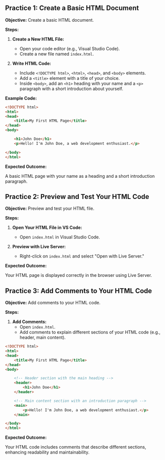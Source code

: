 ## **Practice 1: Create a Basic HTML Document**

**Objective:** Create a basic HTML document.

**Steps:**

1.  **Create a New HTML File:**
    
    -   Open your code editor (e.g., Visual Studio Code).
    -   Create a new file named `index.html`.
2.  **Write HTML Code:**
    
    -   Include `<!DOCTYPE html>`, `<html>`, `<head>`, and `<body>` elements.
    -   Add a `<title>` element with a title of your choice.
    -   Inside `<body>`, add an `<h1>` heading with your name and a `<p>` paragraph with a short introduction about yourself.

**Example Code:**

```html
<!DOCTYPE html>
<html>
<head>
    <title>My First HTML Page</title>
</head>
<body>

    <h1>John Doe</h1>
    <p>Hello! I'm John Doe, a web development enthusiast.</p>

</body>
</html>
```

**Expected Outcome:**

A basic HTML page with your name as a heading and a short introduction paragraph.

## **Practice 2: Preview and Test Your HTML Code**

**Objective:** Preview and test your HTML file.

**Steps:**

1.  **Open Your HTML File in VS Code:**
    
    -   Open `index.html` in Visual Studio Code.
2.  **Preview with Live Server:**
    
    -   Right-click on `index.html` and select "Open with Live Server."

**Expected Outcome:**

Your HTML page is displayed correctly in the browser using Live Server.

## **Practice 3: Add Comments to Your HTML Code**

**Objective:** Add comments to your HTML code.

**Steps:**

1.  **Add Comments:**
    -   Open `index.html`.
    -   Add comments to explain different sections of your HTML code (e.g., header, main content).

```html
<!DOCTYPE html>
<html>
<head>
    <title>My First HTML Page</title>
</head>
<body>

    <!-- Header section with the main heading -->
    <header>
        <h1>John Doe</h1>
    </header>

    <!-- Main content section with an introduction paragraph -->
    <main>
        <p>Hello! I'm John Doe, a web development enthusiast.</p>
    </main>

</body>
</html>
```
**Expected Outcome:**

Your HTML code includes comments that describe different sections, enhancing readability and maintainability.
<!--stackedit_data:
eyJoaXN0b3J5IjpbMjA5ODAwMjMyMV19
-->